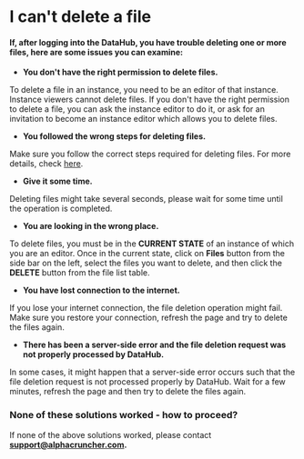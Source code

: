 # I can't delete a file

#### If, after logging into the DataHub, you have trouble deleting one or more files, here are some issues you can examine:

* **You don't have the right permission to delete files.**

To delete a file in an instance, you need to be an editor of that instance. Instance viewers cannot delete files. If you don't have the right permission to delete a file, you can ask the instance editor to do it, or ask for an invitation to become an instance editor which allows you to delete files.

* **You followed the wrong steps for deleting files.**

Make sure you follow the correct steps required for deleting files. For more details, check [here](../../actions/instance-management/delete-files.md).

* **Give it some time.**

Deleting  files might take several seconds, please wait for some time until the operation is completed.

* **You are looking in the wrong place.**

To delete files, you must be in the **CURRENT STATE** of an instance of which you are an editor. Once in the current state, click on **Files** button from the side bar on the left, select the files you want to delete, and then click the **DELETE** button from the file list table.

* **You have lost connection to the internet.**

If you lose your internet connection, the file deletion operation might fail. Make sure you restore your connection,  refresh the page and try to delete the files again.

* **There has been a server-side error and the file deletion request was not properly processed by DataHub.**

In some cases, it might happen that a server-side error occurs such that the file deletion request is not processed properly by DataHub. Wait for a few minutes, refresh the page and then try to delete the files again.

### None of these solutions worked - how to proceed?

If none of the above solutions worked, please contact **support@alphacruncher.com.**

